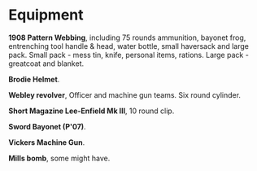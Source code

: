 # Equipment

**1908 Pattern Webbing**, including 75 rounds ammunition, bayonet frog, entrenching tool handle & head, water bottle, small haversack and large pack. Small pack - mess tin, knife, personal items, rations. Large pack - greatcoat and blanket.

**Brodie Helmet**.

**Webley revolver**, Officer and machine gun teams. Six round cylinder. 

**Short Magazine Lee-Enfield Mk III**, 10 round clip. 

**Sword Bayonet (P'07)**.  

**Vickers Machine Gun**. 

**Mills bomb**, some might have. 